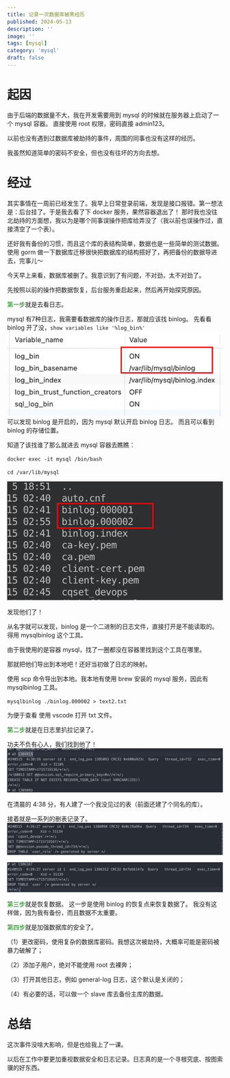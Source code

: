 ```yaml
---
title: 记录一次数据库被黑经历
published: 2024-05-13
description: ''
image: ''
tags: [mysql]
category: 'mysql'
draft: false 
---
```


# 起因
由于后端的数据量不大，我在开发需要用到 mysql 的时候就在服务器上启动了一个 mysql 容器。
直接使用 root 权限，密码直接 admin123。

以前也没有遇到过数据库被劫持的事件，周围的同事也没有这样的经历。

我虽然知道简单的密码不安全，但也没有往坏的方向去想。

# 经过
其实事情在一周前已经发生了。我早上日常登录前端，发现是接口报错。第一想法是：后台挂了。于是我去看了下 docker 服务，果然容器退出了！
那时我也没往北劫持的方面想，我以为是哪个同事误操作把库给弄没了（我以前也误操作过，直接清空了一个表）。

还好我有备份的习惯，而且这个库的表结构简单，数据也是一些简单的测试数据。使用 gorm 做一下数据库迁移很快把数据库的结构搭好了，再把备份的数据导进去，完事儿～


今天早上来看，数据库被删了。我意识到了有问题，不对劲，太不对劲了。

先按照以前的操作把数据恢复，后台服务重启起来，然后再开始探究原因。

<font color="green">第一步</font>就是去看日志。

mysql 有7种日志，我需要看数据库的操作日志，那就应该找 binlog。
先看看 binlog 开了没，`show variables like '%log_bin%'`
![](https://raw.githubusercontent.com/lumoo7/picutre_bed/main/uPic/W7cN1h.png "binlog位置")
可以发现 binlog 是开启的，因为 mysql 默认开启 binlog 日志。
而且可以看到 binlog 的存储位置。

知道了该找谁了那么就进去 mysql 容器去瞧瞧：

`docker exec -it mysql /bin/bash`

`cd /var/lib/mysql`


![](https://raw.githubusercontent.com/lumoo7/picutre_bed/main/uPic/cqZkXZ.png "binlog")

发现他们了！

从名字就可以发现，binlog 是一个二进制的日志文件，直接打开是不能读取的。得用 mysqlbinlog 这个工具。

由于我使用的是容器 mysql，找了一圈都没在容器里找到这个工具在哪里。

那就把他们导出到本地吧！还好当初做了日志的映射。

使用 scp 命令导出到本地。我本地有使用 brew 安装的 mysql 服务，因此有  mysqlbinlog 工具。

`mysqlbinlog ./binlog.000002 > text2.txt`

为便于查看 使用 vscode 打开 txt 文件。



<font color="green">第二步</font>就是在日志里扒拉记录了。

功夫不负有心人，我们找到他了！
![](https://raw.githubusercontent.com/lumoo7/picutre_bed/main/uPic/YV35Jx.png "binlog content 1")

在清晨的 4:38 分，有人建了一个我没见过的表（前面还建了个同名的库）。

接着就是一系列的删表记录了。
![](https://raw.githubusercontent.com/lumoo7/picutre_bed/main/uPic/kqea6M.png "binlog content 2")

![](https://raw.githubusercontent.com/lumoo7/picutre_bed/main/uPic/F1QUBv.png "binlog content 3")


<font color="green">第三步</font>就是恢复数据。
这一步是使用 binlog 的恢复点来恢复数据了。
我没有这样做，因为我有备份，而且数据不太重要。

<font color="green">第四步</font>就是加强数据库的安全了。

（1）更改密码，使用复杂的数据库密码。我想这次被劫持，大概率可能是密码被暴力破解了；

（2）添加子用户，绝对不能使用 root 去裸奔；

（3）打开其他日志，例如 general-log 日志，这个默认是关闭的；

（4）有必要的话，可以做一个 slave 库去备份主库的数据。
# 总结
这次事件没啥大影响，但是也给我上了一课。

以后在工作中要更加重视数据安全和日志记录。日志真的是一个寻根究底、按图索骥的好东西。



